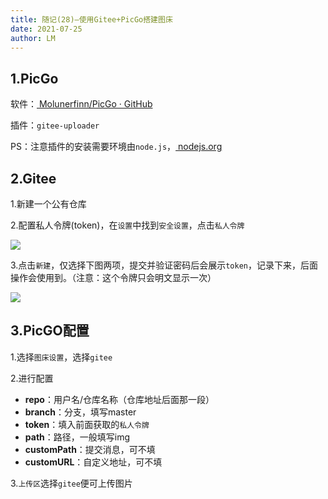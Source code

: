 ```yaml
---
title: 随记(28)—使用Gitee+PicGo搭建图床
date: 2021-07-25
author: LM
---
```


## 1.PicGo

软件：[ Molunerfinn/PicGo · GitHub ](https://github.com/Molunerfinn/PicGo/releases)

插件：`gitee-uploader`

PS：注意插件的安装需要环境由`node.js`，[ nodejs.org ](https://nodejs.org/zh-cn/)

## 2.Gitee

1.新建一个公有仓库

2.配置私人令牌(token)，在`设置`中找到`安全设置`，点击`私人令牌`

![](https://gitee.com/LM-J/drawingbed/raw/master/img/20210724115730.png)

3.点击`新建`，仅选择下图两项，提交并验证密码后会展示`token`，记录下来，后面操作会使用到。（注意：这个令牌只会明文显示一次）

![](https://gitee.com/LM-J/drawingbed/raw/master/img/20210724115851.png)

## 3.PicGO配置

1.选择`图床设置`，选择`gitee`

2.进行配置

- **repo**：用户名/仓库名称（仓库地址后面那一段）
- **branch**：分支，填写master
- **token**：填入前面获取的`私人令牌`
- **path**：路径，一般填写img
- **customPath**：提交消息，可不填
- **customURL**：自定义地址，可不填

3.`上传区`选择`gitee`便可上传图片